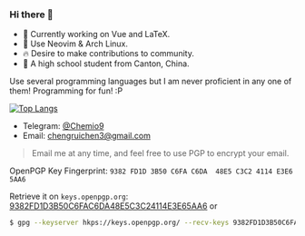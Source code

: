 ### Hi there 👋

<!--
**chenrry666/chenrry666** is a ✨ _special_ ✨ repository because its `README.md` (this file) appears on your GitHub profile.

Here are some ideas to get you started:

- 🔭 I’m currently working on ...
- 🌱 I’m currently learning ...
- 👯 I’m looking to collaborate on ...
- 🤔 I’m looking for help with ...
- 💬 Ask me about ...
- 📫 How to reach me: ...
- 😄 Pronouns: ...
- ⚡ Fun fact: ...
-->

- 🌱 Currently working on Vue and LaTeX.
- 🌟 Use Neovim & Arch Linux.
- 🔥 Desire to make contributions to community.
- 📖 A high school student from Canton, China.

Use several programming languages but I am never proficient in any one of them! Programming for fun! :P

[![Top Langs](https://github-readme-stats.vercel.app/api/top-langs/?username=chemio9&layout=compact)](https://github.com/anuraghazra/github-readme-stats)

- Telegram: [@Chemio9](https://t.me/Chemio9)
- Email: <chengruichen3@gmail.com>
> Email me at any time, and feel free to use PGP to encrypt your email.

OpenPGP Key Fingerprint:
 `9382 FD1D 3B50 C6FA C6DA  48E5 C3C2 4114 E3E6 5AA6`

Retrieve it on `keys.openpgp.org`: [9382FD1D3B50C6FAC6DA48E5C3C24114E3E65AA6](https://keys.openpgp.org/vks/v1/by-fingerprint/9382FD1D3B50C6FAC6DA48E5C3C24114E3E65AA6)
or
```bash
$ gpg --keyserver hkps://keys.openpgp.org/ --recv-keys 9382FD1D3B50C6FAC6DA48E5C3C24114E3E65AA6
```
